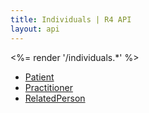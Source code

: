 ```yaml
---
title: Individuals | R4 API
layout: api
---
```


<%= render '/individuals.*' %>
* [Patient](../individuals/patient)
* [Practitioner](../individuals/practitioner)
* [RelatedPerson](../individuals/related-person)
